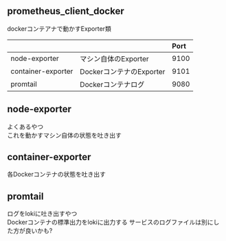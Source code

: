 ## prometheus_client_docker

dockerコンテアナで動かすExporter類

| | | Port |
|:--|:--|:--|
| node-exporter | マシン自体のExporter | 9100 |
| container-exporter | DockerコンテナのExporter | 9101 |
| promtail | Dockerコンテナログ | 9080 |

## node-exporter

よくあるやつ  
これを動かすマシン自体の状態を吐き出す

## container-exporter

各Dockerコンテナの状態を吐き出す

## promtail

ログをlokiに吐き出すやつ  
Dockerコンテナの標準出力をlokiに出力する
サービスのログファイルは別にした方が良いかも?
